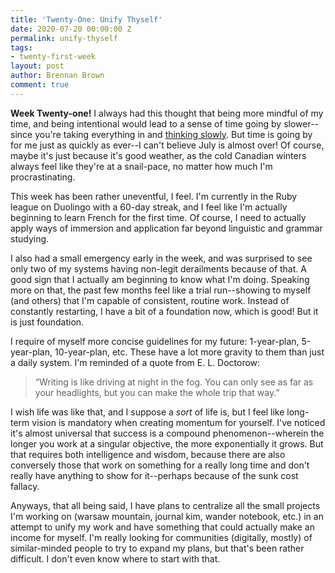```yaml
---
title: 'Twenty-One: Unify Thyself'
date: 2020-07-20 00:00:00 Z
permalink: unify-thyself
tags:
- twenty-first-week
layout: post
author: Brennan Brown
comment: true
---
```


**Week Twenty-one!** I always had this thought that being more mindful of my time, and being intentional would lead to a sense of time going by slower--since you're taking everything in and [thinking slowly](https://medium.com/@marklooi/summary-of-kahnemans-thinking-fast-and-slow-3d1c2ea0e6a). But time is going by for me just as quickly as ever--I can't believe July is almost over! Of course, maybe it's just because it's good weather, as the cold Canadian winters always feel like they're at a snail-pace, no matter how much I'm procrastinating.

This week has been rather uneventful, I feel. I'm currently in the Ruby league on Duolingo with a 60-day streak, and I feel like I'm actually beginning to learn French for the first time. Of course, I need to actually apply ways of immersion and application far beyond linguistic and grammar studying.

I also had a small emergency early in the week, and was surprised to see only two of my systems having non-legit derailments because of that. A good sign that I actually am beginning to know what I'm doing. Speaking more on that, the past few months feel like a trial run--showing to myself (and others) that I'm capable of consistent, routine work. Instead of constantly restarting, I have a bit of a foundation now, which is good! But it is just foundation. 

I require of myself more concise guidelines for my future: 1-year-plan, 5-year-plan, 10-year-plan, etc. These have a lot more gravity to them than just a daily system. I'm reminded of a quote from E. L. Doctorow:

>  “Writing is like driving at night in the fog. You can only see as far as your headlights, but you can make the whole trip that way.”

I wish life was like that, and I suppose a *sort* of life is, but I feel like long-term vision is mandatory when creating momentum for yourself. I've noticed it's almost universal that success is a compound phenomenon--wherein the longer you work at a singular objective, the more exponentially it grows. But that requires both intelligence and wisdom, because there are also conversely those that work on something for a really long time and don't really have anything to show for it--perhaps because of the sunk cost fallacy.

Anyways, that all being said, I have plans to centralize all the small projects I'm working on (warsaw mountain, journal kim, wander notebook, etc.) in an attempt to unify my work and have something that could actually make an income for myself. I'm really looking for communities (digitally, mostly) of similar-minded people to try to expand my plans, but that's been rather difficult. I don't even know where to start with that. 